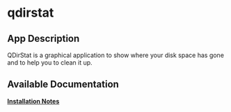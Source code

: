 # qdirstat

## App Description

QDirStat is a graphical application to show where your disk space has gone and to help you to clean it up.

## Available Documentation

[**Installation Notes**](charts/stable/qdirstat/installation_notes)

